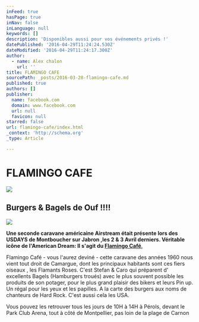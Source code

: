 ```yaml
---
inFeed: true
hasPage: true
inNav: false
inLanguage: null
keywords: []
description: 'Disponibles aussi pour vos événements privés !'
datePublished: '2016-04-29T11:24:24.530Z'
dateModified: '2016-04-29T11:24:17.300Z'
author:
  - name: Alex chalon
    url: ''
title: FLAMINGO CAFE
sourcePath: _posts/2016-03-28-flamingo-cafe.md
published: true
authors: []
publisher:
  name: facebook.com
  domain: www.facebook.com
  url: null
  favicon: null
starred: false
url: flamingo-cafe/index.html
_context: 'http://schema.org'
_type: Article

---
```

# FLAMINGO CAFE
![](https://the-grid-user-content.s3-us-west-2.amazonaws.com/719a40f9-5ddc-4384-a043-ded9541c28e9.jpg)

## Burgers & Bagels de Ouf !!!!
![](https://s3-us-west-2.amazonaws.com/the-grid-img/p/805c6c06865a7f59571ac9c176d51c8e4b84875b.jpg)

**Une seconde caravane américaine Airstream était présente lors des USDAYS de Montboucher sur Jabron ,les 2 & 3 Avril derniers. Véritable icône de l'American Dream: Il s'agit du [Flamingo Café][0]**[. ][0]

Flamingo Café - vous l'aurez deviné - cette caravane des années 1960 nous vient tout droit de Camargue, dont les principaux habitants sont ces fiers oiseaux , les Flamants Roses. C'est Stefan & Caro qui préparent d' excellents Bagels (Hamburgers troués) avec le plus souvent possible les produits de son potager, pour le plus grand plaisir des bikers et leurs Pin up. Un régal pour les yeux et les papilles. A la carte des burgers aux noms de chanteurs de Hard Rock. C'est aussi cela les USA. 

Vous pouvez les retrouver tous les jours de 10H à 14H à Pérols, devant le Park Club Arena, tout à côté de Montpellier, pas loin de la plage de Carnon

[0]: https://www.facebook.com/flamingocafesteflo/